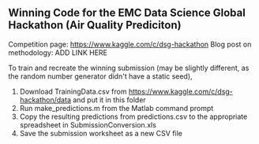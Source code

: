 Winning Code for the EMC Data Science Global Hackathon (Air Quality Prediciton)
-------------------------------------------------------------------------------

Competition page: https://www.kaggle.com/c/dsg-hackathon
Blog post on methodology: ADD LINK HERE

To train and recreate the winning submission (may be slightly different, as the random number generator didn't have a static seed),

1. Download TrainingData.csv from https://www.kaggle.com/c/dsg-hackathon/data and put it in this folder
2. Run make_predictions.m from the Matlab command prompt
3. Copy the resulting predictions from predictions.csv to the appropriate spreadsheet in SubmissionConversion.xls
4. Save the submission worksheet as a new CSV file
